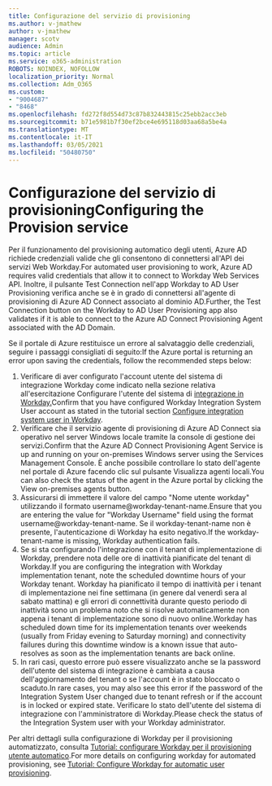 ```yaml
---
title: Configurazione del servizio di provisioning
ms.author: v-jmathew
author: v-jmathew
manager: scotv
audience: Admin
ms.topic: article
ms.service: o365-administration
ROBOTS: NOINDEX, NOFOLLOW
localization_priority: Normal
ms.collection: Adm_O365
ms.custom:
- "9004687"
- "8468"
ms.openlocfilehash: fd272f8d554d73c87b832443815c25ebb2acc3eb
ms.sourcegitcommit: b71e5981b7f30ef2bce4e695118d03aa68a5be4a
ms.translationtype: MT
ms.contentlocale: it-IT
ms.lasthandoff: 03/05/2021
ms.locfileid: "50480750"
---
```

# <a name="configuring-the-provision-service"></a><span data-ttu-id="19168-102">Configurazione del servizio di provisioning</span><span class="sxs-lookup"><span data-stu-id="19168-102">Configuring the Provision service</span></span>

<span data-ttu-id="19168-103">Per il funzionamento del provisioning automatico degli utenti, Azure AD richiede credenziali valide che gli consentono di connettersi all'API dei servizi Web Workday.</span><span class="sxs-lookup"><span data-stu-id="19168-103">For automated user provisioning to work, Azure AD requires valid credentials that allow it to connect to Workday Web Services API.</span></span> <span data-ttu-id="19168-104">Inoltre, il pulsante Test Connection nell'app Workday to AD User Provisioning verifica anche se è in grado di connettersi all'agente di provisioning di Azure AD Connect associato al dominio AD.</span><span class="sxs-lookup"><span data-stu-id="19168-104">Further, the Test Connection button on the Workday to AD User Provisioning app also validates if it is able to connect to the Azure AD Connect Provisioning Agent associated with the AD Domain.</span></span>

<span data-ttu-id="19168-105">Se il portale di Azure restituisce un errore al salvataggio delle credenziali, seguire i passaggi consigliati di seguito:</span><span class="sxs-lookup"><span data-stu-id="19168-105">If the Azure portal is returning an error upon saving the credentials, follow the recommended steps below:</span></span>

1. <span data-ttu-id="19168-106">Verificare di aver configurato l'account utente del sistema di integrazione Workday come indicato nella sezione relativa all'esercitazione Configurare l'utente del sistema di [integrazione in Workday.](https://docs.microsoft.com/azure/active-directory/saas-apps/workday-inbound-tutorial)</span><span class="sxs-lookup"><span data-stu-id="19168-106">Confirm that you have configured Workday Integration System User account as stated in the tutorial section [Configure integration system user in Workday](https://docs.microsoft.com/azure/active-directory/saas-apps/workday-inbound-tutorial).</span></span>
2. <span data-ttu-id="19168-107">Verificare che il servizio agente di provisioning di Azure AD Connect sia operativo nel server Windows locale tramite la console di gestione dei servizi.</span><span class="sxs-lookup"><span data-stu-id="19168-107">Confirm that the Azure AD Connect Provisioning Agent Service is up and running on your on-premises Windows server using the Services Management Console.</span></span> <span data-ttu-id="19168-108">È anche possibile controllare lo stato dell'agente nel portale di Azure facendo clic sul pulsante Visualizza agenti locali.</span><span class="sxs-lookup"><span data-stu-id="19168-108">You can also check the status of the agent in the Azure portal by clicking the View on-premises agents button.</span></span>
3. <span data-ttu-id="19168-109">Assicurarsi di immettere il valore del campo "Nome utente workday" utilizzando il formato username@workday-tenant-name.</span><span class="sxs-lookup"><span data-stu-id="19168-109">Ensure that you are entering the value for "Workday Username" field using the format username@workday-tenant-name.</span></span> <span data-ttu-id="19168-110">Se il workday-tenant-name non è presente, l'autenticazione di Workday ha esito negativo.</span><span class="sxs-lookup"><span data-stu-id="19168-110">If the workday-tenant-name is missing, Workday authentication fails.</span></span>
4. <span data-ttu-id="19168-111">Se si sta configurando l'integrazione con il tenant di implementazione di Workday, prendere nota delle ore di inattività pianificate del tenant di Workday.</span><span class="sxs-lookup"><span data-stu-id="19168-111">If you are configuring the integration with Workday implementation tenant, note the scheduled downtime hours of your Workday tenant.</span></span> <span data-ttu-id="19168-112">Workday ha pianificato il tempo di inattività per i tenant di implementazione nei fine settimana (in genere dal venerdì sera al sabato mattina) e gli errori di connettività durante questo periodo di inattività sono un problema noto che si risolve automaticamente non appena i tenant di implementazione sono di nuovo online.</span><span class="sxs-lookup"><span data-stu-id="19168-112">Workday has scheduled down time for its implementation tenants over weekends (usually from Friday evening to Saturday morning) and connectivity failures during this downtime window is a known issue that auto-resolves as soon as the implementation tenants are back online.</span></span>
5. <span data-ttu-id="19168-113">In rari casi, questo errore può essere visualizzato anche se la password dell'utente del sistema di integrazione è cambiata a causa dell'aggiornamento del tenant o se l'account è in stato bloccato o scaduto.</span><span class="sxs-lookup"><span data-stu-id="19168-113">In rare cases, you may also see this error if the password of the Integration System User changed due to tenant refresh or if the account is in locked or expired state.</span></span> <span data-ttu-id="19168-114">Verificare lo stato dell'utente del sistema di integrazione con l'amministratore di Workday.</span><span class="sxs-lookup"><span data-stu-id="19168-114">Please check the status of the Integration System user with your Workday administrator.</span></span>

<span data-ttu-id="19168-115">Per altri dettagli sulla configurazione di Workday per il provisioning automatizzato, consulta [Tutorial: configurare Workday per il provisioning utente automatico](https://docs.microsoft.com/azure/active-directory/saas-apps/workday-inbound-tutorial).</span><span class="sxs-lookup"><span data-stu-id="19168-115">For more details on configuring workday for automated provisioning, see [Tutorial: Configure Workday for automatic user provisioning](https://docs.microsoft.com/azure/active-directory/saas-apps/workday-inbound-tutorial).</span></span>

